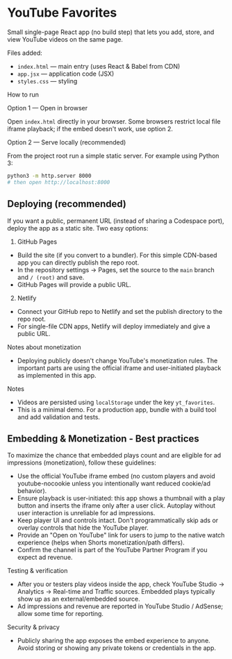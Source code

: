 # YouTube Favorites

Small single-page React app (no build step) that lets you add, store, and view YouTube videos on the same page.

Files added:
- `index.html` — main entry (uses React & Babel from CDN)
- `app.jsx` — application code (JSX)
- `styles.css` — styling

How to run

Option 1 — Open in browser

Open `index.html` directly in your browser. Some browsers restrict local file iframe playback; if the embed doesn't work, use option 2.

Option 2 — Serve locally (recommended)

From the project root run a simple static server. For example using Python 3:

```bash
python3 -m http.server 8000
# then open http://localhost:8000
```

## Deploying (recommended)

If you want a public, permanent URL (instead of sharing a Codespace port), deploy the app as a static site. Two easy options:

1) GitHub Pages

- Build the site (if you convert to a bundler). For this simple CDN-based app you can directly publish the repo root.
- In the repository settings -> Pages, set the source to the `main` branch and `/ (root)` and save.
- GitHub Pages will provide a public URL.

2) Netlify

- Connect your GitHub repo to Netlify and set the publish directory to the repo root.
- For single-file CDN apps, Netlify will deploy immediately and give a public URL.

Notes about monetization

- Deploying publicly doesn't change YouTube's monetization rules. The important parts are using the official iframe and user-initiated playback as implemented in this app.

Notes
- Videos are persisted using `localStorage` under the key `yt_favorites`.
- This is a minimal demo. For a production app, bundle with a build tool and add validation and tests.

## Embedding & Monetization - Best practices

To maximize the chance that embedded plays count and are eligible for ad impressions (monetization), follow these guidelines:

- Use the official YouTube iframe embed (no custom players and avoid youtube-nocookie unless you intentionally want reduced cookie/ad behavior).
- Ensure playback is user-initiated: this app shows a thumbnail with a play button and inserts the iframe only after a user click. Autoplay without user interaction is unreliable for ad impressions.
- Keep player UI and controls intact. Don't programmatically skip ads or overlay controls that hide the YouTube player.
- Provide an "Open on YouTube" link for users to jump to the native watch experience (helps when Shorts monetization/path differs).
- Confirm the channel is part of the YouTube Partner Program if you expect ad revenue.

Testing & verification

- After you or testers play videos inside the app, check YouTube Studio -> Analytics -> Real-time and Traffic sources. Embedded plays typically show up as an external/embedded source.
- Ad impressions and revenue are reported in YouTube Studio / AdSense; allow some time for reporting.

Security & privacy

- Publicly sharing the app exposes the embed experience to anyone. Avoid storing or showing any private tokens or credentials in the app.